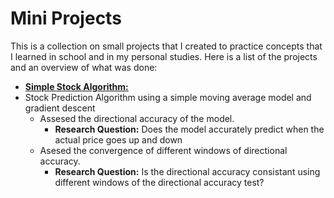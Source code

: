 # Mini Projects

This is a collection on small projects that I created to practice concepts that I learned in school and in my personal studies.
Here is a list of the projects and an overview of what was done:

* <u>**Simple Stock Algorithm:**</u>
* Stock Prediction Algorithm using a simple moving average model and gradient descent
  * Assesed the directional accuracy of the model.
    * **Research Question:** Does the model accurately predict when the actual price goes up and down
  * Asesed the convergence of different windows of directional accuracy.
    *  **Research Question:** Is the directional accuracy consistant using different windows of the directional accuracy test?   

